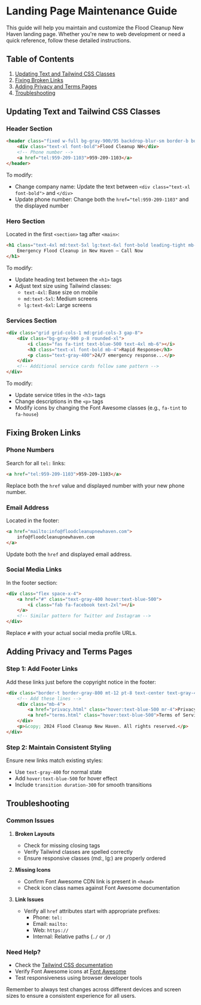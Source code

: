 # Landing Page Maintenance Guide

This guide will help you maintain and customize the Flood Cleanup New Haven landing page. Whether you're new to web development or need a quick reference, follow these detailed instructions.

## Table of Contents
1. [Updating Text and Tailwind CSS Classes](#updating-text-and-tailwind-css-classes)
2. [Fixing Broken Links](#fixing-broken-links)
3. [Adding Privacy and Terms Pages](#adding-privacy-and-terms-pages)
4. [Troubleshooting](#troubleshooting)

## Updating Text and Tailwind CSS Classes

### Header Section
```html
<header class="fixed w-full bg-gray-900/95 backdrop-blur-sm border-b border-gray-800 z-50">
    <div class="text-xl font-bold">Flood Cleanup NH</div>
    <!-- Phone number -->
    <a href="tel:959-209-1103">959-209-1103</a>
</header>
```
To modify:
- Change company name: Update the text between `<div class="text-xl font-bold">` and `</div>`
- Update phone number: Change both the `href="tel:959-209-1103"` and the displayed number

### Hero Section
Located in the first `<section>` tag after `<main>`:
```html
<h1 class="text-4xl md:text-5xl lg:text-6xl font-bold leading-tight mb-8">
    Emergency Flood Cleanup in New Haven – Call Now
</h1>
```
To modify:
- Update heading text between the `<h1>` tags
- Adjust text size using Tailwind classes:
  - `text-4xl`: Base size on mobile
  - `md:text-5xl`: Medium screens
  - `lg:text-6xl`: Large screens

### Services Section
```html
<div class="grid grid-cols-1 md:grid-cols-3 gap-8">
    <div class="bg-gray-900 p-8 rounded-xl">
        <i class="fas fa-tint text-blue-500 text-4xl mb-6"></i>
        <h3 class="text-xl font-bold mb-4">Rapid Response</h3>
        <p class="text-gray-400">24/7 emergency response...</p>
    </div>
    <!-- Additional service cards follow same pattern -->
</div>
```
To modify:
- Update service titles in the `<h3>` tags
- Change descriptions in the `<p>` tags
- Modify icons by changing the Font Awesome classes (e.g., `fa-tint` to `fa-house`)

## Fixing Broken Links

### Phone Numbers
Search for all `tel:` links:
```html
<a href="tel:959-209-1103">959-209-1103</a>
```
Replace both the `href` value and displayed number with your new phone number.

### Email Address
Located in the footer:
```html
<a href="mailto:info@floodcleanupnewhaven.com">
    info@floodcleanupnewhaven.com
</a>
```
Update both the `href` and displayed email address.

### Social Media Links
In the footer section:
```html
<div class="flex space-x-4">
    <a href="#" class="text-gray-400 hover:text-blue-500">
        <i class="fab fa-facebook text-2xl"></i>
    </a>
    <!-- Similar pattern for Twitter and Instagram -->
</div>
```
Replace `#` with your actual social media profile URLs.

## Adding Privacy and Terms Pages

### Step 1: Add Footer Links
Add these links just before the copyright notice in the footer:
```html
<div class="border-t border-gray-800 mt-12 pt-8 text-center text-gray-400">
    <!-- Add these lines -->
    <div class="mb-4">
        <a href="privacy.html" class="hover:text-blue-500 mr-4">Privacy Policy</a>
        <a href="terms.html" class="hover:text-blue-500">Terms of Service</a>
    </div>
    <p>&copy; 2024 Flood Cleanup New Haven. All rights reserved.</p>
</div>
```

### Step 2: Maintain Consistent Styling
Ensure new links match existing styles:
- Use `text-gray-400` for normal state
- Add `hover:text-blue-500` for hover effect
- Include `transition duration-300` for smooth transitions

## Troubleshooting

### Common Issues

1. **Broken Layouts**
   - Check for missing closing tags
   - Verify Tailwind classes are spelled correctly
   - Ensure responsive classes (md:, lg:) are properly ordered

2. **Missing Icons**
   - Confirm Font Awesome CDN link is present in `<head>`
   - Check icon class names against Font Awesome documentation

3. **Link Issues**
   - Verify all `href` attributes start with appropriate prefixes:
     - Phone: `tel:`
     - Email: `mailto:`
     - Web: `https://`
     - Internal: Relative paths (`./` or `/`)

### Need Help?
- Check the [Tailwind CSS documentation](https://tailwindcss.com/docs)
- Verify Font Awesome icons at [Font Awesome](https://fontawesome.com/icons)
- Test responsiveness using browser developer tools

Remember to always test changes across different devices and screen sizes to ensure a consistent experience for all users.